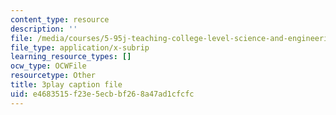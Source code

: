 ```yaml
---
content_type: resource
description: ''
file: /media/courses/5-95j-teaching-college-level-science-and-engineering-fall-2015/e4683515f23e5ecbbf268a47ad1cfcfc_zoa2pKYp_fk.srt
file_type: application/x-subrip
learning_resource_types: []
ocw_type: OCWFile
resourcetype: Other
title: 3play caption file
uid: e4683515-f23e-5ecb-bf26-8a47ad1cfcfc
---
```

